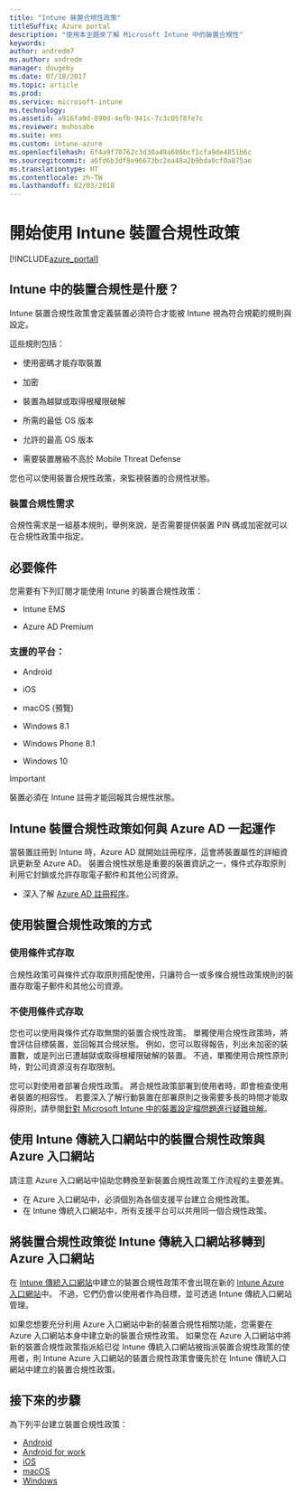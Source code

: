 ```yaml
---
title: "Intune 裝置合規性政策"
titleSuffix: Azure portal
description: "使用本主題來了解 Microsoft Intune 中的裝置合規性"
keywords: 
author: andredm7
ms.author: andredm
manager: dougeby
ms.date: 07/18/2017
ms.topic: article
ms.prod: 
ms.service: microsoft-intune
ms.technology: 
ms.assetid: a916fa0d-890d-4efb-941c-7c3c05f8fe7c
ms.reviewer: muhosabe
ms.suite: ems
ms.custom: intune-azure
ms.openlocfilehash: 6f4a9f70762c3d30a49a686bcf1cfa9de4851b6c
ms.sourcegitcommit: a6fd6b3df8e96673bc2ea48a2b9bda0cf0a875ae
ms.translationtype: HT
ms.contentlocale: zh-TW
ms.lasthandoff: 02/03/2018
---
```

# <a name="get-started-with-intune-device-compliance-policies"></a>開始使用 Intune 裝置合規性政策

[!INCLUDE[azure_portal](./includes/azure_portal.md)]

## <a name="what-is-device-compliance-in-intune"></a>Intune 中的裝置合規性是什麼？

Intune 裝置合規性政策會定義裝置必須符合才能被 Intune 視為符合規範的規則與設定。

這些規則包括：

- 使用密碼才能存取裝置

- 加密

- 裝置為越獄或取得根權限破解

- 所需的最低 OS 版本

- 允許的最高 OS 版本

- 需要裝置層級不高於 Mobile Threat Defense

您也可以使用裝置合規性政策，來監視裝置的合規性狀態。

### <a name="device-compliance-requirements"></a>裝置合規性需求

合規性需求是一組基本規則，舉例來說，是否需要提供裝置 PIN 碼或加密就可以在合規性政策中指定。

<!---### Actions for noncompliance

You can specify what needs to happen when a device is determined as noncompliant. This can be a sequence of actions during a specific time.
When you specify these actions, Intune will automatically initiate them in the sequence you specify. See the following example of a sequence of
actions for a device that continues to be in the noncompliant status for
a week:

-   When the device is first determined to be noncompliant, an email with noncompliant notification is sent to the user.

-   3 days after initial noncompliance state, a follow up reminder is sent to the user.

-   5 days after initial noncompliance state, a final reminder with a notification that access to company resources will be blocked on the device in 2 days if the compliance issues are not remediated is sent to the user.

-   7 days after initial noncompliance state, access to company resources is blocked. This requires that you have conditional access policy that specifies that access from noncompliant devices should    be blocked for services such as Exchange and SharePoint.

### Grace Period

This is the time between when a device is first determined as
noncompliant to when access to company resources on that device is blocked. This time allows for time that the user has to resolve
compliance issues on the device. You can also use this time to create your action sequences to send notifications to the user before their access is blocked.

Remember that you need to implement conditional access policies in addition to compliance policies in order for access to company resources to be blocked.--->

##  <a name="pre-requisites"></a>必要條件

您需要有下列訂閱才能使用 Intune 的裝置合規性政策：

- Intune EMS

- Azure AD Premium

###  <a name="supported-platforms"></a>支援的平台：

-   Android

-   iOS

-   macOS (預覽)

-   Windows 8.1

-   Windows Phone 8.1

-   Windows 10

> [!IMPORTANT]
> 裝置必須在 Intune 註冊才能回報其合規性狀態。

## <a name="how-intune-device-compliance-policies-work-with-azure-ad"></a>Intune 裝置合規性政策如何與 Azure AD 一起運作

當裝置註冊到 Intune 時，Azure AD 就開始註冊程序，這會將裝置屬性的詳細資訊更新至 Azure AD。 裝置合規性狀態是重要的裝置資訊之一，條件式存取原則利用它封鎖或允許存取電子郵件和其他公司資源。

- 深入了解 [Azure AD 註冊程序](https://docs.microsoft.com/azure/active-directory/active-directory-device-registration-overview)。

##  <a name="ways-to-use-device-compliance-policies"></a>使用裝置合規性政策的方式

### <a name="with-conditional-access"></a>使用條件式存取
合規性政策可與條件式存取原則搭配使用，只讓符合一或多條合規性政策規則的裝置存取電子郵件和其他公司資源。

### <a name="without-conditional-access"></a>不使用條件式存取
您也可以使用與條件式存取無關的裝置合規性政策。 單獨使用合規性政策時，將會評估目標裝置，並回報其合規狀態。 例如，您可以取得報告，列出未加密的裝置數，或是列出已遭越獄或取得根權限破解的裝置。 不過，單獨使用合規性原則時，對公司資源沒有存取限制。

您可以對使用者部署合規性政策。 將合規性政策部署到使用者時，即會檢查使用者裝置的相容性。 若要深入了解行動裝置在部署原則之後需要多長的時間才能取得原則，請參閱[針對 Microsoft Intune 中的裝置設定檔問題進行疑難排解](device-profile-troubleshoot.md#how-long-does-it-take-for-mobile-devices-to-get-a-policy-or-apps-after-they-have-been-assigned)。

##  <a name="using-device-compliance-policies-in-the-intune-classic-portal-vs-azure-portal"></a>使用 Intune 傳統入口網站中的裝置合規性政策與Azure 入口網站

請注意 Azure 入口網站中協助您轉換至新裝置合規性政策工作流程的主要差異。

- 在 Azure 入口網站中，必須個別為各個支援平台建立合規性政策。
- 在 Intune 傳統入口網站中，所有支援平台可以共用同一個合規性政策。

<!--- -   In the Azure portal, you have the ability to specify actions and notifications that are intiated when a device is determined to be noncompliant. This ability does not exist in the Intune admin console.

-   In the Azure portal, you can set a grace period to allow time for the end-user to get their device back to compliance status before they completely lose the ability to get company data on their device. This is not available in the Intune admin console.--->

##  <a name="migrate-device-compliance-policies-from-the-intune-classic-portal-to-the-azure-portal"></a>將裝置合規性政策從 Intune 傳統入口網站移轉到 Azure 入口網站

在 [Intune 傳統入口網站](https://manage.microsoft.com)中建立的裝置合規性政策不會出現在新的 [Intune Azure 入口網站](https://portal.azure.com)中。 不過，它們仍會以使用者作為目標，並可透過 Intune 傳統入口網站管理。

如果您想要充分利用 Azure 入口網站中新的裝置合規性相關功能，您需要在 Azure 入口網站本身中建立新的裝置合規性政策。 如果您在 Azure 入口網站中將新的裝置合規性政策指派給已從 Intune 傳統入口網站被指派裝置合規性政策的使用者，則 Intune Azure 入口網站的裝置合規性政策會優先於在 Intune 傳統入口網站中建立的裝置合規性政策。

##  <a name="next-steps"></a>接下來的步驟

為下列平台建立裝置合規性政策：

- [Android](compliance-policy-create-android.md)
- [Android for work](compliance-policy-create-android-for-work.md)
- [iOS](compliance-policy-create-ios.md)
- [macOS](compliance-policy-create-mac-os.md)
- [Windows](compliance-policy-create-windows.md)
